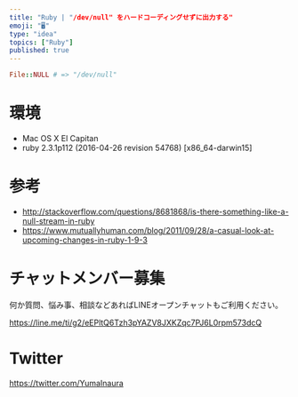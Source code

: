 ```yaml
---
title: "Ruby | "/dev/null" をハードコーディングせずに出力する"
emoji: "🖥"
type: "idea"
topics: ["Ruby"]
published: true
---
```


```rb
File::NULL # => "/dev/null"
```

# 環境

- Mac OS X El Capitan 
- ruby 2.3.1p112 (2016-04-26 revision 54768) [x86_64-darwin15]


# 参考

- http://stackoverflow.com/questions/8681868/is-there-something-like-a-null-stream-in-ruby
- https://www.mutuallyhuman.com/blog/2011/09/28/a-casual-look-at-upcoming-changes-in-ruby-1-9-3








<!-- Update From Qiita API -->

# チャットメンバー募集


何か質問、悩み事、相談などあればLINEオープンチャットもご利用ください。

https://line.me/ti/g2/eEPltQ6Tzh3pYAZV8JXKZqc7PJ6L0rpm573dcQ





# Twitter


https://twitter.com/YumaInaura


<!-- Update From Qiita API -->


